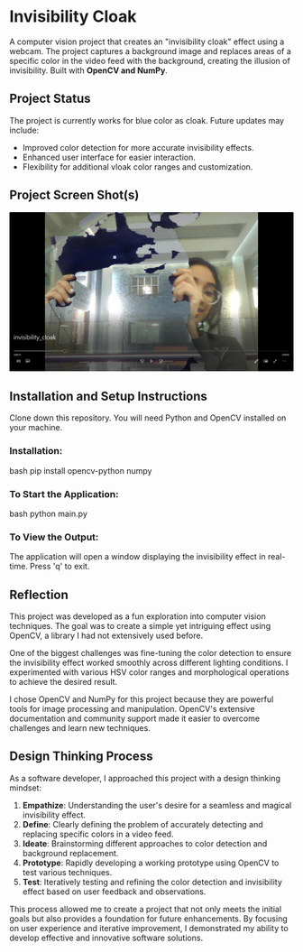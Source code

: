 # Invisibility Cloak

A computer vision project that creates an "invisibility cloak" effect using a webcam. The project captures a background image and replaces areas of a specific color in the video feed with the background, creating the illusion of invisibility. Built with **OpenCV and NumPy**.

## Project Status

The project is currently works for blue color as cloak. Future updates may include:
 
- Improved color detection for more accurate invisibility effects.
- Enhanced user interface for easier interaction.
- Flexibility for additional vloak color ranges and customization.

## Project Screen Shot(s)

![alt text](image-1.png)

## Installation and Setup Instructions

Clone down this repository. You will need Python and OpenCV installed on your machine.

### Installation:
bash
pip install opencv-python numpy

### To Start the Application:
bash
python main.py


### To View the Output:

The application will open a window displaying the invisibility effect in real-time. Press 'q' to exit.

## Reflection

This project was developed as a fun exploration into computer vision techniques. The goal was to create a simple yet intriguing effect using OpenCV, a library I had not extensively used before.

One of the biggest challenges was fine-tuning the color detection to ensure the invisibility effect worked smoothly across different lighting conditions. I experimented with various HSV color ranges and morphological operations to achieve the desired result.

I chose OpenCV and NumPy for this project because they are powerful tools for image processing and manipulation. OpenCV's extensive documentation and community support made it easier to overcome challenges and learn new techniques.

## Design Thinking Process

As a software developer, I approached this project with a design thinking mindset:

1. **Empathize**: Understanding the user's desire for a seamless and magical invisibility effect.
2. **Define**: Clearly defining the problem of accurately detecting and replacing specific colors in a video feed.
3. **Ideate**: Brainstorming different approaches to color detection and background replacement.
4. **Prototype**: Rapidly developing a working prototype using OpenCV to test various techniques.
5. **Test**: Iteratively testing and refining the color detection and invisibility effect based on user feedback and observations.

This process allowed me to create a project that not only meets the initial goals but also provides a foundation for future enhancements. By focusing on user experience and iterative improvement, I demonstrated my ability to develop effective and innovative software solutions.
